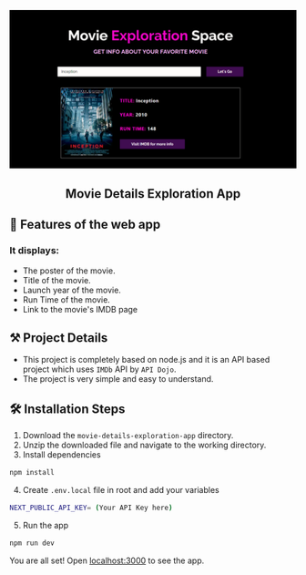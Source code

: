 ![cover](https://github.com/KharbandaBhavy/Movie-Exploration-Space/blob/07dd863da69ebe85bba5c4b95309c28432dbe8cc/assets/Cover.png)

<div align="center">
	<h2>Movie Details Exploration App</h2>
</div>

## 🤖 Features of the web app

### It displays:
- The poster of the movie.
- Title of the movie.
- Launch year of the movie.
- Run Time of the movie.
- Link to the movie's IMDB page

## ⚒️ Project Details
- This project is completely based on node.js and it is an API based project which uses `IMDb` API by `API Dojo`.
- The project is very simple and easy to understand.

## 🛠️ Installation Steps

1. Download the `movie-details-exploration-app` directory.
2. Unzip the downloaded file and navigate to the working directory.
3. Install dependencies

```bash
npm install
```

4. Create `.env.local` file in root and add your variables

```bash
NEXT_PUBLIC_API_KEY= (Your API Key here)
```

5. Run the app

```bash
npm run dev
```

You are all set! Open [localhost:3000](http://localhost:3000/) to see the app.

